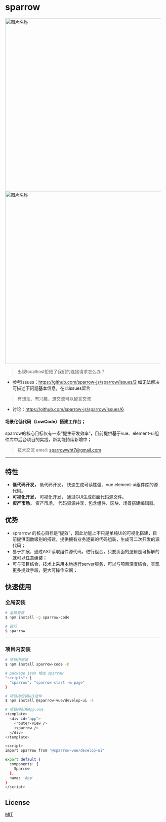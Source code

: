 # sparrow

 <img src="https://p9-juejin.byteimg.com/tos-cn-i-k3u1fbpfcp/8aa8330af05846dfbcae01de8f1a19ee~tplv-k3u1fbpfcp-zoom-1.image?imageslim" width = "560"  alt="图片名称" align="center" />

 <img src="https://p6-juejin.byteimg.com/tos-cn-i-k3u1fbpfcp/64c5d79b33254cef855c7bf005756d2f~tplv-k3u1fbpfcp-zoom-1.image" width = "560"  alt="图片名称" align="center" />

> 出现localhost拒绝了我们的连接请求怎么办？
- 参考issues：https://github.com/sparrow-js/sparrow/issues/2 如无法解决可描述下问题基本信息，在此issues留言

> 有想法、有兴趣、想交流可以留言交流
- 讨论：https://github.com/sparrow-js/sparrow/issues/6

#### 场景化低代码（LowCode）搭建工作台；
sparrow的核心目标仅有一条“提生研发效率”，目前提供基于vue、element-ui组件库中后台项目的实践，新功能持续新增中；
>技术交流 email: sparrowwht7@gmail.com
---
## 特性

- **低代码开发，** 低代码开发， 快速生成可读性强、vue element-ui组件库的源代码。
- **可视化开发，** 可视化开发， 通过GUI生成页面代码源文件。
- **资产市场，** 资产市场， 代码资源共享，包含组件、区块、场景搭建编辑器。

## 优势
- sprarrow 的核心目标是“提效”，因此功能上不只是单纯UI的可视化搭建，目前提供函数级别的搭建，提供拥有业务逻辑的代码组装，生成可二次开发的源代码；
- 易于扩展，通过AST读取组件源代码，进行组合，只要页面的逻辑是可拆解的就可以任意组装；
- 可与项目结合，技术上采用本地运行server服务，可以与项目深度结合，实现更多提效手段，更大可操作空间；


## 快速使用

### 全局安装

```bash
# 全局安装
$ npm install -g sparrow-code

# 运行
$ sparrow
```
---

### 项目内安装

```bash
# 项目内安装
$ npm install sparrow-code -D

# package.json 增加 sparrow
"scripts": {
  "sparrow": "sparrow start -m page"
}

# 项目内安装GUI组件
$ npm install @sparrow-vue/develop-ui -S

# 项目内引用App.vue
<template>
  <div id="app">
    <router-view />
    <sparrow />
  </div>
</template>

<script>
import Sparrow from '@sparrow-vue/develop-ui'

export default {
  components: {
    Sparrow
  },
  name: 'App'
}
</script>


```

## License
[MIT](http://opensource.org/licenses/MIT)